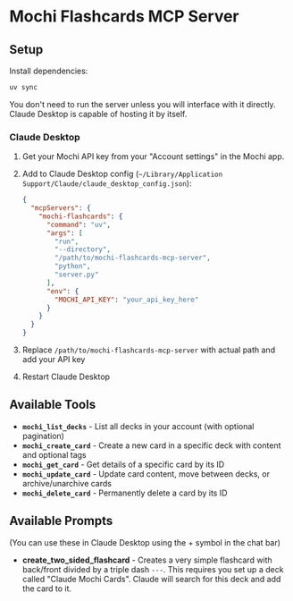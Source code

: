 # Mochi Flashcards MCP Server

## Setup

Install dependencies:
```bash
uv sync
```

You don't need to run the server unless you will interface with it directly. Claude Desktop is capable of hosting it by itself.

### Claude Desktop

1. Get your Mochi API key from your "Account settings" in the Mochi app.

2. Add to Claude Desktop config (`~/Library/Application Support/Claude/claude_desktop_config.json`):
   ```json
   {
     "mcpServers": {
       "mochi-flashcards": {
         "command": "uv",
         "args": [
           "run",
           "--directory",
           "/path/to/mochi-flashcards-mcp-server",
           "python",
           "server.py"
         ],
         "env": {
           "MOCHI_API_KEY": "your_api_key_here"
         }
       }
     }
   }
   ```

3. Replace `/path/to/mochi-flashcards-mcp-server` with actual path and add your API key

4. Restart Claude Desktop

## Available Tools

- **`mochi_list_decks`** - List all decks in your account (with optional pagination)
- **`mochi_create_card`** - Create a new card in a specific deck with content and optional tags
- **`mochi_get_card`** - Get details of a specific card by its ID
- **`mochi_update_card`** - Update card content, move between decks, or archive/unarchive cards
- **`mochi_delete_card`** - Permanently delete a card by its ID

## Available Prompts

(You can use these in Claude Desktop using the + symbol in the chat bar)
- **create_two_sided_flashcard** - Creates a very simple flashcard with back/front divided by a triple dash `---`. This requires you set up a deck called "Claude Mochi Cards". Claude will search for this deck and add the card to it. 